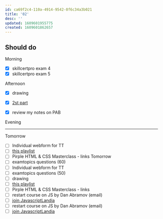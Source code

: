 ```yaml
---
id: ca69f2c4-110a-4914-9542-0f6c34a3b021
title: '02'
desc: ''
updated: 1609601955775
created: 1609601862657
---
```


## Should do

Morning
- [x] skillcertpro exam 4
- [x] skillcertpro exam 5

Afternoon
- [x] drawing
- [x] [2st part](https://trailhead.salesforce.com/en/content/learn/trails/platform-app-builder-certification-prep)
- [x] review my notes on PAB


Evening

---

Tomorrow
- [ ] Individual webform for TT
- [ ] [this playlist](https://www.youtube.com/watch?v=yYbrkaW4CgM&list=PLPXY38WvYAn5SIH7wMAk9RJZoWQBtKdaX)
- [ ] Pirple HTML & CSS Masterclass - links
Tomorrow
- [ ] examtopics questions (60)
- [ ] Individual webform for TT
- [ ] examtopics questions (50)
- [ ] drawing
- [ ] [this playlist](https://www.youtube.com/watch?v=yYbrkaW4CgM&list=PLPXY38WvYAn5SIH7wMAk9RJZoWQBtKdaX)
- [ ] Pirple HTML & CSS Masterclass - links
- [ ] restart course on JS by Dan Abramov (email)
- [ ] [join JavascriptLandia](https://openjsf.org/blog/2020/12/17/introducing_javascriptlandia/?j=1804311&sfmc_sub=145406669&l=184_HTML&u=27470281&mid=100008483&jb=8)
- [ ] restart course on JS by Dan Abramov (email)
- [ ] [join JavascriptLandia](https://openjsf.org/blog/2020/12/17/introducing_javascriptlandia/?j=1804311&sfmc_sub=145406669&l=184_HTML&u=27470281&mid=100008483&jb=8)